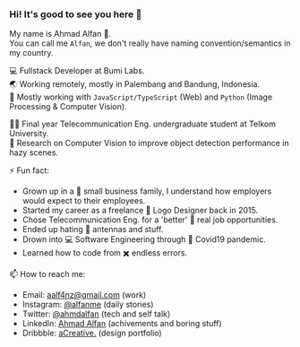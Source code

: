 ### Hi! It's good to see you here 👋

My name is Ahmad Alfan 👦.\
You can call me `Alfan`, we don't really have naming convention/semantics in my country.

💻 Fullstack Developer at Bumi Labs.\
🌏 Working remotely, mostly in Palembang and Bandung, Indonesia.\
🥇 Mostly working with `JavaScript/TypeScript` (Web) and `Python` (Image Processing & Computer Vision).

👨‍🎓 Final year Telecommunication Eng. undergraduate student at Telkom University.\
🤖 Research on Computer Vision to improve object detection performance in hazy scenes.

⚡ Fun fact:
- Grown up in a 🏡 small business family, I understand how employers would expect to their employees.
- Started my career as a freelance 🎨 Logo Designer back in 2015.
- Chose Telecommunication Eng. for a 'better' 💼 real job opportunities.
- Ended up hating 📡 antennas and stuff.
- Drown into 💻 Software Engineering through 🦠 Covid19 pandemic.
- Learned how to code from ✖️ endless errors.

📫 How to reach me:
- Email: [aalf4nz@gmail.com](mailto:aalf4nz@gmail.com) (work)
- Instagram: [@alfanme](https://instagram.com/alfanme) (daily stories)
- Twitter: [@ahmdalfan](https://twitter.com/ahmdalfan) (tech and self talk)
- LinkedIn: [Ahmad Alfan](https://www.linkedin.com/in/ahmad-alfan-820618140/) (achivements and boring stuff)
- Dribbble: [aCreative.](https://dribbble.com/acreativeid) (design portfolio)

<!--
**alfanme/alfanme** is a ✨ _special_ ✨ repository because its `README.md` (this file) appears on your GitHub profile.

Here are some ideas to get you started:

- 🔭 I’m currently working on ...
- 🌱 I’m currently learning ...
- 👯 I’m looking to collaborate on ...
- 🤔 I’m looking for help with ...
- 💬 Ask me about ...
- 📫 How to reach me: ...
- 😄 Pronouns: ...
- ⚡ Fun fact: ...
-->
